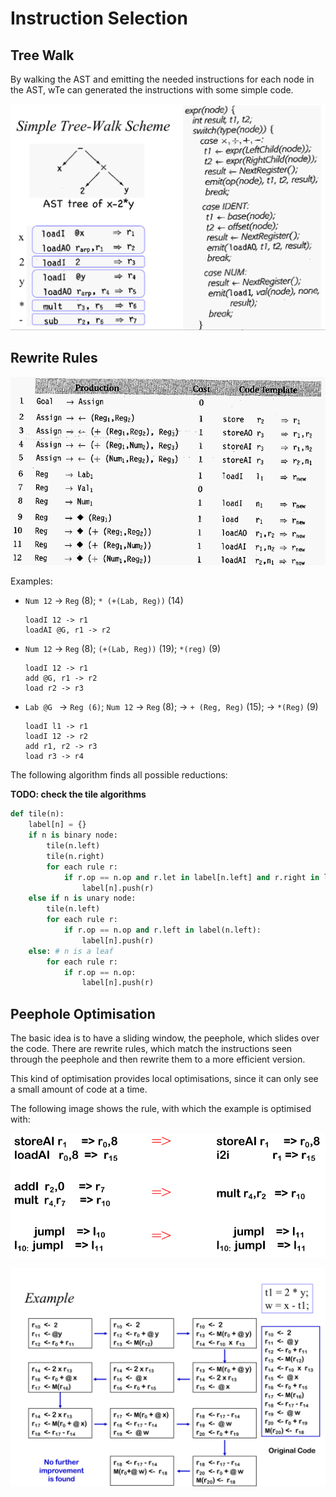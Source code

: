 # Instruction Selection

## Tree Walk

By walking the AST and emitting the needed instructions for each node in the AST, wTe can generated the instructions with some simple code.

<img src="./res/9_Instruction%20Selection/image-20231117083800156.png" alt="image-20231117083800156" style="zoom:60%;" />

## Rewrite Rules

![image-20231117083816886](./res/9_Instruction%20Selection/image-20231117083816886.png)

Examples:

* `Num 12` -> `Reg` (8); `* (+(Lab, Reg))` (14)  

  ```assembly
  loadI 12 -> r1
  loadAI @G, r1 -> r2
  ```

* `Num 12` -> `Reg` (8); `(+(Lab, Reg))` (19); `*(reg)` (9)

  ```assembly
  loadI 12 -> r1
  add @G, r1 -> r2
  load r2 -> r3
  ```

* `Lab @G ` -> `Reg (6)`; `Num 12` -> `Reg` (8); -> `+ (Reg, Reg)` (15); -> `*(Reg)` (9) 

  ```assembly
  loadI l1 -> r1
  loadI 12 -> r2
  add r1, r2 -> r3
  load r3 -> r4
  ```

The following algorithm finds all possible reductions:

**TODO: check the tile algorithms**

```python
def tile(n):
    label[n] = {}
    if n is binary node:
        tile(n.left)
        tile(n.right)
        for each rule r:
        	if r.op == n.op and r.let in label[n.left] and r.right in label[n.right]:
                label[n].push(r)
    else if n is unary node:
        tile(n.left)
        for each rule r:
            if r.op == n.op and r.left in label(n.left):
                label[n].push(r)
    else: # n is a leaf
        for each rule r:
            if r.op == n.op:
                label[n].push(r)    
```

## Peephole Optimisation

The basic idea is to have a sliding window, the peephole, which slides over the code. There are rewrite rules, which match the instructions seen through the peephole and then rewrite them to a more efficient version. 

This kind of optimisation provides local optimisations, since it can only see a small amount of code at a time.

The following image shows the rule, with which the example is optimised with:

<img src="./res/9_Instruction%20Selection/image-20231117083912559.png" alt="image-20231117083912559" style="zoom:67%;" />

![image-20231117083847262](./res/9_Instruction%20Selection/image-20231117083847262.png)
